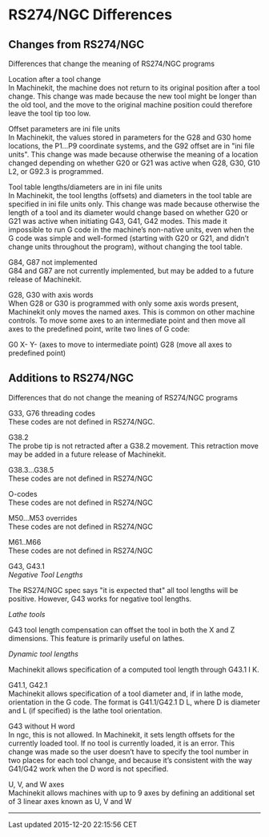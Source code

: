RS274/NGC Differences
=====================

<span id="cha:rs274ngc-programs"></span>

Changes from RS274/NGC
----------------------

Differences that change the meaning of RS274/NGC programs

 Location after a tool change   
In Machinekit, the machine does not return to its original position after a tool change. This change was made because the new tool might be longer than the old tool, and the move to the original machine position could therefore leave the tool tip too low.

 Offset parameters are ini file units   
In Machinekit, the values stored in parameters for the G28 and G30 home locations, the P1…P9 coordinate systems, and the G92 offset are in "ini file units". This change was made because otherwise the meaning of a location changed depending on whether G20 or G21 was active when G28, G30, G10 L2, or G92.3 is programmed.

 Tool table lengths/diameters are in ini file units   
In Machinekit, the tool lengths (offsets) and diameters in the tool table are specified in ini file units only. This change was made because otherwise the length of a tool and its diameter would change based on whether G20 or G21 was active when initiating G43, G41, G42 modes. This made it impossible to run G code in the machine’s non-native units, even when the G code was simple and well-formed (starting with G20 or G21, and didn’t change units throughout the program), without changing the tool table.

 G84, G87 not implemented   
G84 and G87 are not currently implemented, but may be added to a future release of Machinekit.

 G28, G30 with axis words   
When G28 or G30 is programmed with only some axis words present, Machinekit only moves the named axes. This is common on other machine controls. To move some axes to an intermediate point and then move all axes to the predefined point, write two lines of G code:

G0 X- Y- (axes to move to intermediate point) G28 (move all axes to predefined point)

Additions to RS274/NGC
----------------------

Differences that do not change the meaning of RS274/NGC programs

 G33, G76 threading codes   
These codes are not defined in RS274/NGC.

 G38.2   
The probe tip is not retracted after a G38.2 movement. This retraction move may be added in a future release of Machinekit.

 G38.3…G38.5   
These codes are not defined in RS274/NGC

 O-codes   
These codes are not defined in RS274/NGC

 M50…M53 overrides   
These codes are not defined in RS274/NGC

 M61..M66   
These codes are not defined in RS274/NGC

 G43, G43.1   
*Negative Tool Lengths*

The RS274/NGC spec says "it is expected that" all tool lengths will be positive. However, G43 works for negative tool lengths.

*Lathe tools*

G43 tool length compensation can offset the tool in both the X and Z dimensions. This feature is primarily useful on lathes.

*Dynamic tool lengths*

Machinekit allows specification of a computed tool length through G43.1 I K.

 G41.1, G42.1   
Machinekit allows specification of a tool diameter and, if in lathe mode, orientation in the G code. The format is G41.1/G42.1 D L, where D is diameter and L (if specified) is the lathe tool orientation.

 G43 without H word   
In ngc, this is not allowed. In Machinekit, it sets length offsets for the currently loaded tool. If no tool is currently loaded, it is an error. This change was made so the user doesn’t have to specify the tool number in two places for each tool change, and because it’s consistent with the way G41/G42 work when the D word is not specified.

 U, V, and W axes   
Machinekit allows machines with up to 9 axes by defining an additional set of 3 linear axes known as U, V and W

------------------------------------------------------------------------

Last updated 2015-12-20 22:15:56 CET


